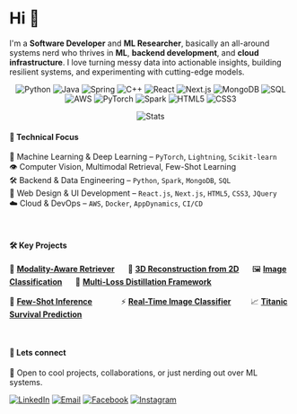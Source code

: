 # Hi 👋

I'm a **Software Developer** and **ML Researcher**, basically an all-around systems nerd who thrives in **ML**, **backend development**, and **cloud infrastructure**. I love turning messy data into actionable insights, building resilient systems, and experimenting with cutting-edge models.


<div>

<div align="middle">
  
![Python](https://img.shields.io/badge/-Python-333?style=flat&logo=python)
![Java](https://img.shields.io/badge/-Java-333?style=flat&logo=java)
![Spring](https://img.shields.io/badge/-Spring-333?style=flat&logo=spring)
![C++](https://img.shields.io/badge/-C++-333?style=flat&logo=c%2B%2B)
![React](https://img.shields.io/badge/-React-333?style=flat&logo=react)
![Next.js](https://img.shields.io/badge/-Next.js-333?style=flat&logo=next.js)
![MongoDB](https://img.shields.io/badge/-MongoDB-333?style=flat&logo=mongodb)
![SQL](https://img.shields.io/badge/-SQL-333?style=flat&logo=postgresql)
![AWS](https://img.shields.io/badge/-AWS-333?style=flat&logo=amazonaws)
![PyTorch](https://img.shields.io/badge/-PyTorch-333?style=flat&logo=pytorch)
![Spark](https://img.shields.io/badge/-Apache%20Spark-333?style=flat&logo=apachespark)
![HTML5](https://img.shields.io/badge/-HTML5-333?style=flat&logo=html5)
![CSS3](https://img.shields.io/badge/-CSS3-333?style=flat&logo=css3)

</div>

<div align="middle">
  
![Stats](https://github-readme-stats.vercel.app/api/top-langs/?username=ykamoji&layout=compact&langs_count=20&hide_title=true&show_icons=true&hide=Jupyter%20Notebook&theme=moltack)

</div>

</div>

#### 🔧 Technical Focus
🧠 Machine Learning & Deep Learning – `PyTorch`, `Lightning`, `Scikit-learn`<br/>
👁️ Computer Vision, Multimodal Retrieval, Few-Shot Learning<br/>
🛠️ Backend & Data Engineering – `Python`, `Spark`, `MongoDB`, `SQL`<br/>
🎨 Web Design & UI Development – `React.js`, `Next.js`, `HTML5`, `CSS3`, `JQuery`<br/>
☁️ Cloud & DevOps – `AWS`, `Docker`, `AppDynamics`, `CI/CD`

<br/>


#### 🛠️ Key Projects
🔎 [**Modality-Aware Retriever**](https://github.com/ykamoji/Modality-Aware-MLLM-Retriever)  &nbsp; &nbsp;&nbsp; 🧱 [**3D Reconstruction from 2D**](https://github.com/ykamoji/3d-reconstruction)  &nbsp; &nbsp;&nbsp;
🖼️ [**Image Classification**](https://github.com/ykamoji/decomp-vision-transformer-KD) &nbsp; &nbsp;&nbsp;  🎯 [**Multi-Loss Distillation Framework**](https://github.com/ykamoji/multi-loss-KD)   &nbsp; &nbsp;&nbsp; <br/><br/>
🤖 [**Few-Shot Inference**](https://github.com/ykamoji/few-shot-inference) &nbsp; &nbsp;&nbsp;&nbsp;&nbsp;&nbsp;&nbsp;&nbsp;&nbsp;&nbsp; ⚡ [**Real-Time Image Classifier**](https://github.com/ykamoji/pyspark-model-processing)  &nbsp; &nbsp;&nbsp;&nbsp;&nbsp;&nbsp; 📈 [**Titanic Survival Prediction**](https://github.com/ykamoji/titanic_survival_prediction)

<br/>

#### 🤝 Lets connect
💬 Open to cool projects, collaborations, or just nerding out over ML systems.

[![LinkedIn](https://img.shields.io/badge/LinkedIn-0077B5?style=for-the-badge&logo=linkedin&logoColor=white)](https://www.linkedin.com/in/yash-kamoji-51b23b118)
[![Email](https://img.shields.io/badge/-D14836?style=for-the-badge&logo=gmail&logoColor=white)](mailto:yashkamoji@yahoo.com)
[![Facebook](https://img.shields.io/badge/-1877F2?style=for-the-badge&logo=facebook&logoColor=white)](https://www.facebook.com/YOUR_FACEBOOK_USERNAME)
[![Instagram](https://img.shields.io/badge/-E4405F?style=for-the-badge&logo=instagram&logoColor=white)](https://www.instagram.com/y.kamoji007)

